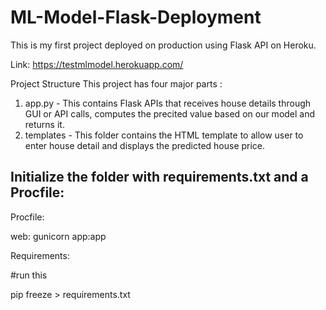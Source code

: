 # ML-Model-Flask-Deployment
This is my first project deployed on production using Flask API on Heroku.

Link: https://testmlmodel.herokuapp.com/

Project Structure
This project has four major parts :

1. app.py - This contains Flask APIs that receives house details through GUI or API calls, computes the precited value based on 
            our model and returns it.
2. templates - This folder contains the HTML template to allow user to enter house detail and displays the predicted house price.

## Initialize the folder with requirements.txt and a Procfile:

Procfile:

web: gunicorn app:app

Requirements:

#run this

pip freeze > requirements.txt


